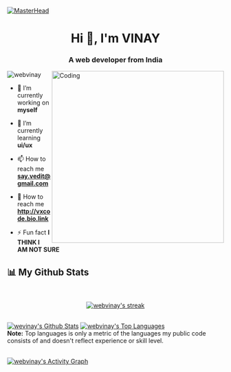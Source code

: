 [![MasterHead](https://1.bp.blogspot.com/-7A4WynwLsMw/XbBpCXG8fHI/AAAAAAAAMt4/uOa1bpLskYgrwGbllhSu2SDj_Mig8SXJQCLcBGAsYHQ/s1600/2000_600px.gif)](https://rishavchanda.io
)

<h1 align="center">Hi 👋, I'm VINAY</h1>
<h3 align="center">A web developer from India</h3>
<img align="right" alt="Coding" width="400" src="https://www.pixlogix.com/wp-content/themes/pixlogix/images/html-css-js-logo.png">
<p align="left"> <img src="https://komarev.com/ghpvc/?username=webvinay&label=Profile%20views&color=0e75b6&style=flat" alt="webvinay" /> </p>

- 🔭 I’m currently working on **myself**

- 🌱 I’m currently learning **ui/ux**

- 📫 How to reach me **say.vedit@gmail.com**

- 💛 How to reach me **http://vxcode.bio.link**

- ⚡ Fun fact **I THINK I AM NOT SURE**

## 📊 My Github Stats

<br/>

<p align="center">
    <a href="https://github.com/webvinay/github-readme-streak-stats">
        <img title="🔥 Get streak stats for your profile at git.io/streak-stats" alt="webvinay's streak" src="https://github-readme-streak-stats.herokuapp.com/?user=webvinay&theme=black-ice&hide_border=true&stroke=0000&background=060A0CD0"/>
    </a>
</p>


  <br/>
    <a href="https://github.com/webvinay/github-readme-stats"><img alt="wevinay's Github Stats" src="https://github-readme-stats.vercel.app/api?username=webvinay&show_icons=true&count_private=true&theme=react&hide_border=true&bg_color=0D1117" /></a>
  <a href="https://github.com/webvinay/github-readme-stats"><img alt="webvinay's Top Languages" src="https://github-readme-stats.vercel.app/api/top-langs/?username=webvinay&langs_count=8&count_private=true&layout=compact&theme=react&hide_border=true&bg_color=0D1117" /></a>
  <br/>
  <b>Note:</b> Top languages is only a metric of the languages my public code consists of and doesn't reflect experience or skill level.


<br/>
<br/>

<a href="https://github.com/webvinay/github-readme-activity-graph"><img alt="webvinay's Activity Graph" src="https://activity-graph.herokuapp.com/graph?username=webvinay&bg_color=0D1117&color=5BCDEC&line=5BCDEC&point=FFFFFF&hide_border=true" /></a>

<br/>
<br/>
